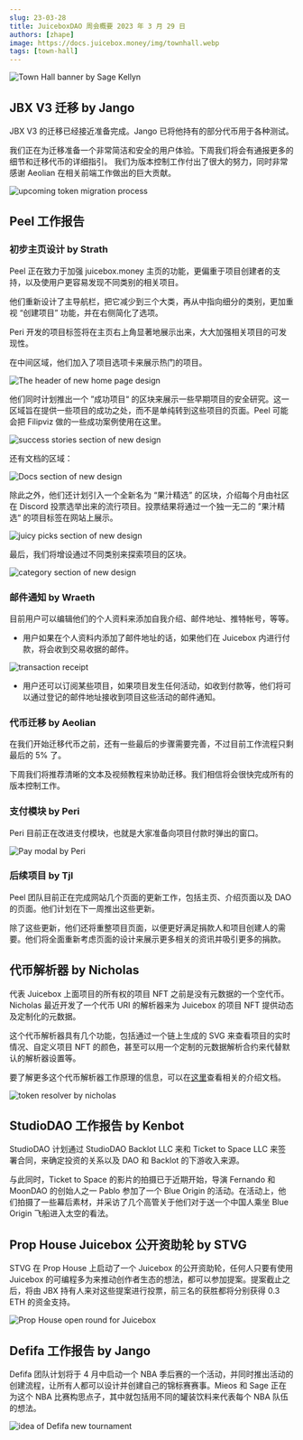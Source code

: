 ```yaml
---
slug: 23-03-28
title: JuiceboxDAO 周会概要 2023 年 3 月 29 日
authors: [zhape]
image: https://docs.juicebox.money/img/townhall.webp
tags: [town-hall]
---
```


![Town Hall banner by Sage Kellyn](https://docs.juicebox.money/img/townhall.webp)

## JBX V3 迁移 by Jango

JBX V3 的迁移已经接近准备完成。Jango 已将他持有的部分代币用于各种测试。

我们正在为迁移准备一个非常简洁和安全的用户体验。下周我们将会有通报更多的细节和迁移代币的详细指引。 我们为版本控制工作付出了很大的努力，同时非常感谢 Aeolian 在相关前端工作做出的巨大贡献。

![upcoming token migration process](token_migration.webp)

## Peel 工作报告

### 初步主页设计 by Strath

Peel 正在致力于加强 juicebox.money 主页的功能，更偏重于项目创建者的支持，以及使用户更容易发现不同类别的相关项目。

他们重新设计了主导航栏，把它减少到三个大类，再从中指向细分的类别，更加重视 “创建项目” 功能，并在右侧简化了选项。

Peri 开发的项目标签将在主页右上角显著地展示出来，大大加强相关项目的可发现性。

在中间区域，他们加入了项目选项卡来展示热门的项目。

![The header of new home page design](homepage_new_header.webp)

他们同时计划推出一个 ”成功项目“ 的区块来展示一些早期项目的安全研究。这一区域旨在提供一些项目的成功之处，而不是单纯转到这些项目的页面。Peel 可能会把 Filipviz 做的一些成功案例使用在这里。

![success stories section of new design](homepage_new_success.webp)

还有文档的区域：

![Docs section of new design](homepage_new_docs.webp)

除此之外，他们还计划引入一个全新名为 “果汁精选” 的区块，介绍每个月由社区在 Discord 投票选举出来的流行项目。投票结果将通过一个独一无二的 ”果汁精选“ 的项目标签在网站上展示。

![juicy picks section of new design](homepage_new_juicypicks.webp)

最后，我们将增设通过不同类别来探索项目的区块。

![category section of new design](homepage_new_category.webp)

### 邮件通知 by Wraeth

目前用户可以编辑他们的个人资料来添加自我介绍、邮件地址、推特帐号，等等。

- 用户如果在个人资料内添加了邮件地址的话，如果他们在 Juicebox 内进行付款，将会收到交易收据的邮件。

![transaction receipt](JBM-Payment-Receipt.webp)

- 用户还可以订阅某些项目，如果项目发生任何活动，如收到付款等，他们将可以通过登记的邮件地址接收到项目这些活动的邮件通知。

### 代币迁移 by Aeolian

在我们开始迁移代币之前，还有一些最后的步骤需要完善，不过目前工作流程只剩最后的 5% 了。

下周我们将推荐清晰的文本及视频教程来协助迁移。我们相信将会很快完成所有的版本控制工作。

### 支付模块 by Peri

Peri 目前正在改进支付模块，也就是大家准备向项目付款时弹出的窗口。

![Pay modal by Peri](pay_modal.webp)

### 后续项目 by Tjl

Peel 团队目前正在完成网站几个页面的更新工作，包括主页、介绍页面以及 DAO 的页面。他们计划在下一周推出这些更新。

除了这些更新，他们还将重整项目页面，以便更好满足捐款人和项目创建人的需要。他们将全面重新考虑页面的设计来展示更多相关的资讯并吸引更多的捐款。

## 代币解析器 by Nicholas

代表 Juicebox 上面项目的所有权的项目 NFT 之前是没有元数据的一个空代币。Nicholas 最近开发了一个代币 URI 的解析器来为 Juicebox 的项目 NFT 提供动态及定制化的元数据。

这个代币解析器具有几个功能，包括通过一个链上生成的 SVG 来查看项目的实时情况、自定义项目 NFT 的颜色，甚至可以用一个定制的元数据解析合约来代替默认的解析器设置等。

要了解更多这个代币解析器工作原理的信息，可以在[这里](https://docs.juicebox.money/dev/v3/api/extensions/juice-token-resolver/)查看相关的介绍文档。

![token resolver by nicholas](token_resolver_juicebox.webp)



## StudioDAO 工作报告 by Kenbot

StudioDAO 计划通过 StudioDAO Backlot LLC 来和 Ticket to Space LLC 来签署合同，来确定投资的关系以及 DAO 和 Backlot 的下游收入来源。

与此同时，Ticket to Space 的影片的拍摄已于近期开始，导演 Fernando 和 MoonDAO 的创始人之一 Pablo 参加了一个 Blue Origin 的活动。在活动上，他们拍摄了一些幕后素材，并采访了几个高管关于他们对于送一个中国人乘坐 Blue Origin 飞船进入太空的看法。

## Prop House Juicebox 公开资助轮 by STVG

STVG 在 Prop House 上启动了一个 Juicebox 的公开资助轮，任何人只要有使用 Juicebox 的可编程多为来推动创作者生态的想法，都可以参加提案。提案截止之后，将由 JBX 持有人来对这些提案进行投票，前三名的获胜都将分别获得 0.3 ETH 的资金支持。

![Prop House open round for Juicebox](prop_house_openround.webp)

## Defifa 工作报告 by Jango

Defifa 团队计划将于 4 月中启动一个 NBA 季后赛的一个活动，并同时推出活动的创建流程，让所有人都可以设计并创建自己的锦标赛赛事。Mieos 和 Sage 正在为这个 NBA 比赛构思点子，其中就包括用不同的罐装饮料来代表每个 NBA 队伍的想法。

![idea of Defifa new tournament](defifa_nba.webp)

